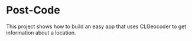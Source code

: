 # Post-Code
This project shows how to build an easy app that uses CLGeocoder to get information about a location.
